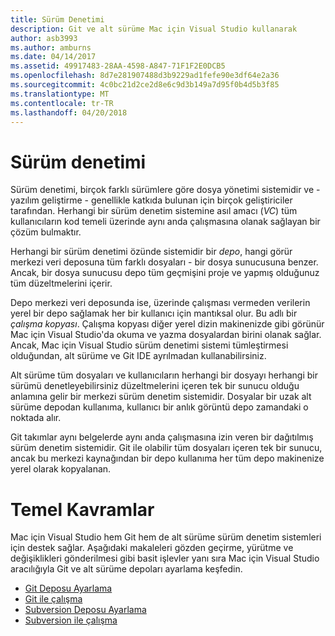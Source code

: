 ```yaml
---
title: Sürüm Denetimi
description: Git ve alt sürüme Mac için Visual Studio kullanarak
author: asb3993
ms.author: amburns
ms.date: 04/14/2017
ms.assetid: 49917483-28AA-4598-A847-71F1F2E0DCB5
ms.openlocfilehash: 8d7e281907488d3b9229ad1fefe90e3df64e2a36
ms.sourcegitcommit: 4c0bc21d2ce2d8e6c9d3b149a7d95f0b4d5b3f85
ms.translationtype: MT
ms.contentlocale: tr-TR
ms.lasthandoff: 04/20/2018
---
```

# <a name="version-control"></a>Sürüm denetimi

Sürüm denetimi, birçok farklı sürümlere göre dosya yönetimi sistemidir ve - yazılım geliştirme - genellikle katkıda bulunan için birçok geliştiriciler tarafından. Herhangi bir sürüm denetim sistemine asıl amacı (_VC_) tüm kullanıcıların kod temeli üzerinde aynı anda çalışmasına olanak sağlayan bir çözüm bulmaktır.

Herhangi bir sürüm denetimi özünde sistemidir bir _depo_, hangi görür merkezi veri deposuna tüm farklı dosyaları - bir dosya sunucusuna benzer. Ancak, bir dosya sunucusu depo tüm geçmişini proje ve yapmış olduğunuz tüm düzeltmelerini içerir.

Depo merkezi veri deposunda ise, üzerinde çalışması vermeden verilerin yerel bir depo sağlamak her bir kullanıcı için mantıksal olur. Bu adlı bir _çalışma kopyası_. Çalışma kopyası diğer yerel dizin makinenizde gibi görünür Mac için Visual Studio'da okuma ve yazma dosyalardan birini olanak sağlar. Ancak, Mac için Visual Studio sürüm denetimi sistemi tümleştirmesi olduğundan, alt sürüme ve Git IDE ayrılmadan kullanabilirsiniz.

Alt sürüme tüm dosyaları ve kullanıcıların herhangi bir dosyayı herhangi bir sürümü denetleyebilirsiniz düzeltmelerini içeren tek bir sunucu olduğu anlamına gelir bir merkezi sürüm denetim sistemidir. Dosyalar bir uzak alt sürüme depodan kullanıma, kullanıcı bir anlık görüntü depo zamandaki o noktada alır.

Git takımlar aynı belgelerde aynı anda çalışmasına izin veren bir dağıtılmış sürüm denetim sistemidir. Git ile olabilir tüm dosyaları içeren tek bir sunucu, ancak bu merkezi kaynağından bir depo kullanıma her tüm depo makinenize yerel olarak kopyalanan.

# <a name="basic-concepts"></a>Temel Kavramlar 

Mac için Visual Studio hem Git hem de alt sürüme sürüm denetim sistemleri için destek sağlar. Aşağıdaki makaleleri gözden geçirme, yürütme ve değişiklikleri gönderilmesi gibi basit işlevler yanı sıra Mac için Visual Studio aracılığıyla Git ve alt sürüme depoları ayarlama keşfedin.

* [Git Deposu Ayarlama](~/set-up-git-repository.md) 
* [Git ile çalışma](~/working-with-git.md)
* [Subversion Deposu Ayarlama](~/set-up-subversion-repository.md)
* [Subversion ile çalışma](~/working-with-subversion.md)